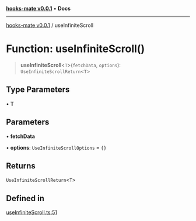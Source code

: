 [**hooks-mate v0.0.1**](../README.md) • **Docs**

***

[hooks-mate v0.0.1](../README.md) / useInfiniteScroll

# Function: useInfiniteScroll()

> **useInfiniteScroll**\<`T`\>(`fetchData`, `options`): `UseInfiniteScrollReturn`\<`T`\>

## Type Parameters

• **T**

## Parameters

• **fetchData**

• **options**: `UseInfiniteScrollOptions` = `{}`

## Returns

`UseInfiniteScrollReturn`\<`T`\>

## Defined in

[useInfiniteScroll.ts:51](https://github.com/guestDI/hooks-mate/blob/350846f7dadcea6b0b5163ff1bb8b09e3085b88f/src/hooks/useInfiniteScroll.ts#L51)
